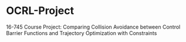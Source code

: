 # OCRL-Project
16-745 Course Project: Comparing Collision Avoidance between Control Barrier Functions and Trajectory Optimization with Constraints
